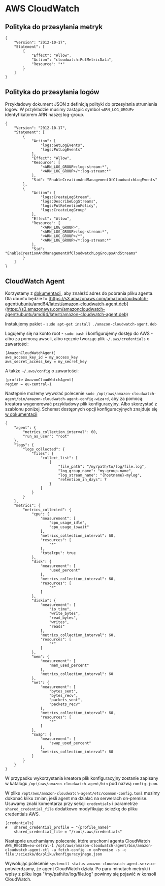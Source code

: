 # AWS CloudWatch

## Polityka do przesyłania metryk

```
{
    "Version": "2012-10-17",
    "Statement": [
        {
            "Effect": "Allow",
            "Action": "cloudwatch:PutMetricData",
            "Resource": "*"
        }
    ]
}
```

## Polityka do przesyłania logów

Przykładowy dokument JSON z definicją polityki do przesyłania strumienia logów.
W przykładzie musimy zastąpić symbol `<ARN_LOG_GROUP>` identyfikatorem ARN naszej log-group.

```
{
    "Version": "2012-10-17",
    "Statement": [
        {
            "Action": [
                "logs:GetLogEvents",
                "logs:PutLogEvents"
            ],
            "Effect": "Allow",
            "Resource": [
                "<ARN_LOG_GROUP>:log-stream:*",
                "<ARN_LOG_GROUP>/*:log-stream:*"
            ],
            "Sid": "EnableCreationAndManagementOfCloudwatchLogEvents"
        },
        {
            "Action": [
                "logs:CreateLogStream",
                "logs:DescribeLogStreams",
                "logs:PutRetentionPolicy",
                "logs:CreateLogGroup"
            ],
            "Effect": "Allow",
            "Resource": [
                "<ARN_LOG_GROUP>",
                "<ARN_LOG_GROUP>:log-stream:*",
                "<ARN_LOG_GROUP>/*",
                "<ARN_LOG_GROUP>/*:log-stream:*"
            ],
            "Sid": "EnableCreationAndManagementOfCloudwatchLogGroupsAndStreams"
        }
    ]
}
```

## CloudWatch Agent

Korzystamy z [dokumentacji](https://docs.aws.amazon.com/AmazonCloudWatch/latest/monitoring/download-cloudwatch-agent-commandline.html), aby znaleźć adres do pobrania pliku agenta.
Dla ubuntu będzie to [https://s3.amazonaws.com/amazoncloudwatch-agent/ubuntu/amd64/latest/amazon-cloudwatch-agent.deb](https://s3.amazonaws.com/amazoncloudwatch-agent/ubuntu/amd64/latest/amazon-cloudwatch-agent.deb)

Instalujemy pakiet - `sudo apt-get install ./amazon-cloudwatch-agent.deb`

Logujemy się na konto root - `sudo bash` i konfigurujemy dostęp do AWS - albo za pomocą awscli, albo ręcznie tworząc plik `~/.aws/credentials` o zawartości:

```
[AmazonCloudWatchAgent]
aws_access_key_id = my_access_key
aws_secret_access_key = my_secret_key
```

A także `~/.aws/config` o zawartości:

```
[profile AmazonCloudWatchAgent]
region = eu-central-1
```


Następnie możemy wywołać polecenie `sudo /opt/aws/amazon-cloudwatch-agent/bin/amazon-cloudwatch-agent-config-wizard`, aby za pomocą kreatora wygenerować przykładowy plik konfiguracyjny. Albo skorzystać z szablonu poniżej.
Schemat dostępnych opcji konfiguracyjnych znajduje się [w dokumentacji](https://docs.aws.amazon.com/AmazonCloudWatch/latest/monitoring/CloudWatch-Agent-Configuration-File-Details.html)

```
{
	"agent": {
		"metrics_collection_interval": 60,
		"run_as_user": "root"
	},
	"logs": {
		"logs_collected": {
			"files": {
				"collect_list": [
					{
						"file_path": "/my/path/to/log/file.log",
						"log_group_name": "my-group-name",
						"log_stream_name": "{hostname}-mylog",
						"retention_in_days": 7
					}
				]
			}
		}
	},
	"metrics": {
		"metrics_collected": {
			"cpu": {
				"measurement": [
					"cpu_usage_idle",
					"cpu_usage_iowait"
				],
				"metrics_collection_interval": 60,
				"resources": [
					"*"
				],
				"totalcpu": true
			},
			"disk": {
				"measurement": [
					"used_percent"
				],
				"metrics_collection_interval": 60,
				"resources": [
					"*"
				]
			},
			"diskio": {
				"measurement": [
					"io_time",
					"write_bytes",
					"read_bytes",
					"writes",
					"reads"
				],
				"metrics_collection_interval": 60,
				"resources": [
					"*"
				]
			},
			"mem": {
				"measurement": [
					"mem_used_percent"
				],
				"metrics_collection_interval": 60
			},
			"net": {
				"measurement": [
					"bytes_sent",
					"bytes_recv",
					"packets_sent",
					"packets_recv"
				],
				"metrics_collection_interval": 60,
				"resources": [
					"*"
				]
			},
			"swap": {
				"measurement": [
					"swap_used_percent"
				],
				"metrics_collection_interval": 60
			}
		}
	}
}

```

W przypadku wykorzystania kreatora plik konfiguracyjny zostanie zapisany w katalogu `/opt/aws/amazon-cloudwatch-agent/bin` pod nazwą `config.json`.

W pliku `/opt/aws/amazon-cloudwatch-agent/etc/common-config.toml` musimy dokonać kliku zmian, jeśli agent ma działać na serwerach on-premise.
Usuwamy znaki komentarza przy sekcji `credentials` i parametrze `shared_credential_file` dodatkowo modyfikując ścieżkę do pliku credentials AWS.

```
[credentials]
#   shared_credential_profile = "{profile_name}"
    shared_credential_file = "/root/.aws/credentials"
```

Następnie uruchamiamy polecenie, które uruchomi agenta CloudWatch `AWS_REGION=eu-cetral-1 /opt/aws/amazon-cloudwatch-agent/bin/amazon-cloudwatch-agent-ctl -a fetch-config -m onPremise -s -c file:/sciezka/do/pliku/konfiguracyjnego.json`

Wywołując polecenie `systemctl status amazon-cloudwatch-agent.service` potwierdzamy, że agent CloudWatch działa. Po paru minutach metryki i wpisy z pliku loga "/my/path/to/log/file.log" powinny się pojawić w konsoli CloudWatch.

